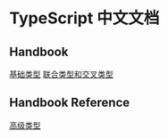 # TypeScript 中文文档

## Handbook
[基础类型](handbook/基本类型.md)
[联合类型和交叉类型](handbook/联合类型和交叉类型.md)

## Handbook Reference
[高级类型](handbook_reference/高级类型.md)
